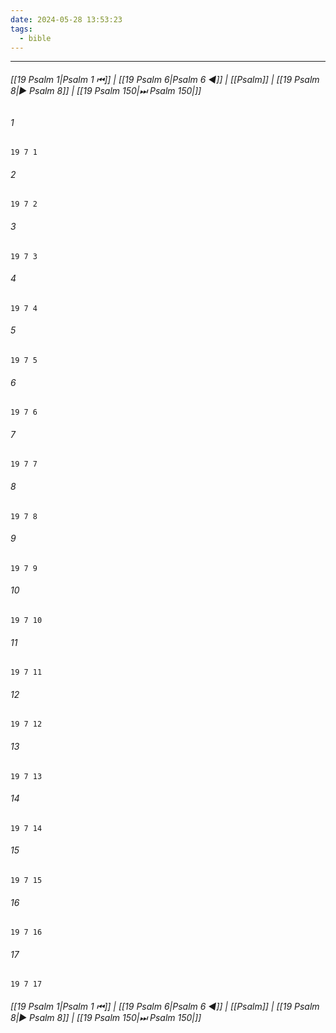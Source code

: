 ```yaml
---
date: 2024-05-28 13:53:23
tags:
  - bible
---
```

___

###### [[19 Psalm 1|Psalm 1 ⏮]] | [[19 Psalm 6|Psalm 6 ◀]] | [[Psalm]] | [[19 Psalm 8|▶ Psalm 8]] | [[19 Psalm 150|⏭ Psalm 150|]]

###### 1
``` verse
19 7 1 
```
###### 2
``` verse
19 7 2 
```
###### 3
``` verse
19 7 3 
```
###### 4
``` verse
19 7 4 
```
###### 5
``` verse
19 7 5 
```
###### 6
``` verse
19 7 6 
```
###### 7
``` verse
19 7 7 
```
###### 8
``` verse
19 7 8 
```
###### 9
``` verse
19 7 9 
```
###### 10
``` verse
19 7 10 
```
###### 11
``` verse
19 7 11 
```
###### 12
``` verse
19 7 12 
```
###### 13
``` verse
19 7 13 
```
###### 14
``` verse
19 7 14 
```
###### 15
``` verse
19 7 15 
```
###### 16
``` verse
19 7 16 
```
###### 17
``` verse
19 7 17 
```

###### [[19 Psalm 1|Psalm 1 ⏮]] | [[19 Psalm 6|Psalm 6 ◀]] | [[Psalm]] | [[19 Psalm 8|▶ Psalm 8]] | [[19 Psalm 150|⏭ Psalm 150|]]


